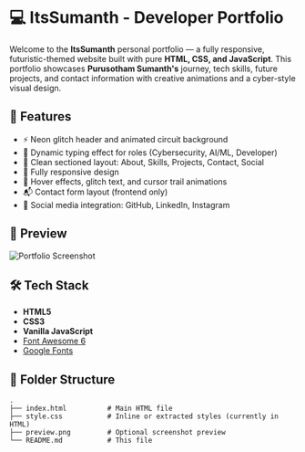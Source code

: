 
# 💻 ItsSumanth - Developer Portfolio

Welcome to the **ItsSumanth** personal portfolio — a fully responsive, futuristic-themed website built with pure **HTML, CSS, and JavaScript**. This portfolio showcases **Purusotham Sumanth's** journey, tech skills, future projects, and contact information with creative animations and a cyber-style visual design.

## 🚀 Features

- ⚡ Neon glitch header and animated circuit background
- 🧠 Dynamic typing effect for roles (Cybersecurity, AI/ML, Developer)
- 🎯 Clean sectioned layout: About, Skills, Projects, Contact, Social
- 📱 Fully responsive design
- 🎨 Hover effects, glitch text, and cursor trail animations
- 📬 Contact form layout (frontend only)
- 🔗 Social media integration: GitHub, LinkedIn, Instagram

## 📸 Preview

![Portfolio Screenshot](preview.png) <!-- Replace with actual image if hosted -->

## 🛠️ Tech Stack

- **HTML5**
- **CSS3**
- **Vanilla JavaScript**
- [Font Awesome 6](https://fontawesome.com/)
- [Google Fonts](https://fonts.google.com/)

## 📂 Folder Structure

```plaintext
.
├── index.html          # Main HTML file
├── style.css           # Inline or extracted styles (currently in HTML)
├── preview.png         # Optional screenshot preview
└── README.md           # This file
